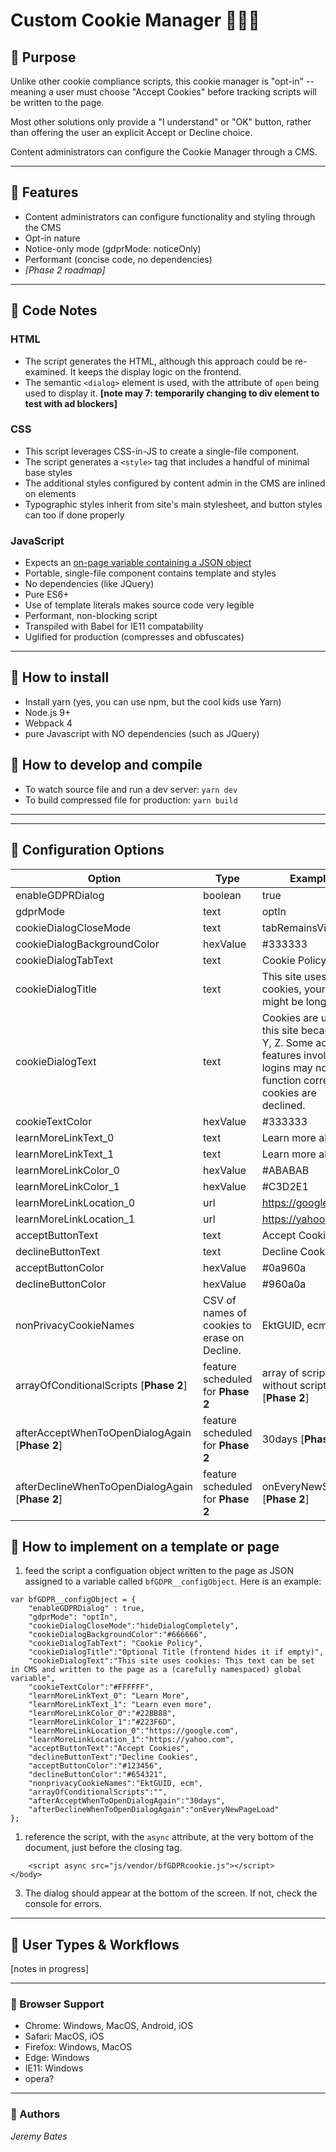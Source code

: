 # Custom Cookie Manager 🍪🍪🍪 #




## 🍪 Purpose ##

Unlike other cookie compliance scripts, this cookie manager is "opt-in" -- meaning a user must choose "Accept Cookies" before tracking scripts will be written to the page. 

Most other solutions only provide a "I understand" or "OK" button, rather than offering the user an explicit Accept or Decline choice.

Content administrators can configure the Cookie Manager through a CMS.

---

## 🍪 Features ##
- Content administrators can configure functionality and styling through the CMS
- Opt-in nature
- Notice-only mode (gdprMode: noticeOnly)
- Performant (concise code, no dependencies)
- *[Phase 2 roadmap]*

---

## 🍪 Code Notes ##

### HTML ###
- The script generates the HTML, although this approach could be re-examined. It keeps the display logic on the frontend.
- The semantic ```<dialog>``` element is used, with the attribute of ```open``` being used to display it. **[note may 7: temporarily changing to div element to test with ad blockers]**


### CSS ###
- This script leverages CSS-in-JS to create a single-file component.
- The script generates a ```<style>``` tag that includes a handful of minimal base styles
- The additional styles configured by content admin in the CMS are inlined on elements
- Typographic styles inherit from site's main stylesheet, and button styles can too if done properly


### JavaScript ###
- Expects an [on-page variable containing a JSON object](#configSection)
- Portable, single-file component contains template and styles
- No dependencies (like JQuery)
- Pure ES6+
- Use of template literals makes source code very legible
- Performant, non-blocking script
- Transpiled with Babel for IE11 compatability
- Uglified for production (compresses and obfuscates)

---


## 🍪 How to install ##

- Install yarn (yes, you can use npm, but the cool kids use Yarn)
- Node.js 9+
- Webpack 4
- pure Javascript with NO dependencies (such as JQuery)


## 🍪 How to develop and compile ##
- To watch source file and run a dev server: ```yarn dev``` 
- To build compressed file for production: ```yarn build```

---

<a id="configSection"></a>

---

## 🍪 Configuration Options ##


| Option        | Type          | Example  |
| ------------- | ------------- | -----   |
| enableGDPRDialog | boolean | true |
| gdprMode | text | optIn |
| cookieDialogCloseMode | text | tabRemainsVisible |
| cookieDialogBackgroundColor | hexValue | #333333 |
| cookieDialogTabText | text | Cookie Policy |
| cookieDialogTitle | text | This site uses cookies, your title might be longer |
| cookieDialogText | text |  Cookies are used on this site because X, Y, Z. Some account features involving logins may not function correctly if cookies are declined. |
| cookieTextColor | hexValue | #333333 |
| learnMoreLinkText_0 | text | Learn more about X |
| learnMoreLinkText_1 | text | Learn more about Y |
| learnMoreLinkColor_0 | hexValue | #ABABAB |
| learnMoreLinkColor_1 | hexValue | #C3D2E1 |
| learnMoreLinkLocation_0 | url | https://google.com |
| learnMoreLinkLocation_1 | url | https://yahoo.com |
| acceptButtonText | text | Accept Cookies |
| declineButtonText | text | Decline Cookies |
| acceptButtonColor | hexValue | #0a960a |
| declineButtonColor | hexValue | #960a0a |
| nonPrivacyCookieNames | CSV of names of cookies to erase on Decline. | EktGUID, ecm |
| arrayOfConditionalScripts [**Phase 2**] | feature scheduled for **Phase 2** | array of scripts without script tags [**Phase 2**] |
| afterAcceptWhenToOpenDialogAgain [**Phase 2**] | feature scheduled for **Phase 2** | 30days [**Phase 2**] |
| afterDeclineWhenToOpenDialogAgain [**Phase 2**] | feature scheduled for **Phase 2**| onEveryNewSession [**Phase 2**]|


## 🍪 How to implement on a template or page ##

1) feed the script a configuation object written to the page as JSON assigned to a variable called ```bfGDPR__configObject```. Here is an example:

```
var bfGDPR__configObject = {
	"enableGDPRDialog" : true,
	"gdprMode": "optIn",
	"cookieDialogCloseMode":"hideDialogCompletely", 
	"cookieDialogBackgroundColor":"#666666",
	"cookieDialogTabText": "Cookie Policy",
	"cookieDialogTitle":"Optional Title (frontend hides it if empty)",
	"cookieDialogText":"This site uses cookies: This text can be set in CMS and written to the page as a (carefully namespaced) global variable",
	"cookieTextColor":"#FFFFFF",
	"learnMoreLinkText_0": "Learn More",
	"learnMoreLinkText_1": "Learn even more",
	"learnMoreLinkColor_0":"#22BB88",
	"learnMoreLinkColor_1":"#223F6D",
	"learnMoreLinkLocation_0":"https://google.com",
	"learnMoreLinkLocation_1":"https://yahoo.com",
	"acceptButtonText":"Accept Cookies",
	"declineButtonText":"Decline Cookies",
	"acceptButtonColor":"#123456",
	"declineButtonColor":"#654321",
	"nonprivacyCookieNames":"EktGUID, ecm",
	"arrayOfConditionalScripts":"",
	"afterAcceptWhenToOpenDialogAgain":"30days",
	"afterDeclineWhenToOpenDialogAgain":"onEveryNewPageLoad"
};
```

1) reference the script, with the ```async``` attribute, at the very bottom of the document, just before the closing <body> tag.


```
    <script async src="js/vendor/bfGDPRcookie.js"></script>
</body>
```


3) The dialog should appear at the bottom of the screen. If not, check the console for errors.



---

## 🍪 User Types & Workflows ##
[notes in progress]


---

### 🍪 Browser Support ###
- Chrome: Windows, MacOS, Android, iOS
- Safari: MacOS, iOS
- Firefox: Windows, MacOS
- Edge: Windows
- IE11: Windows
- opera?


---


### 🍪 Authors ###

*Jeremy Bates*